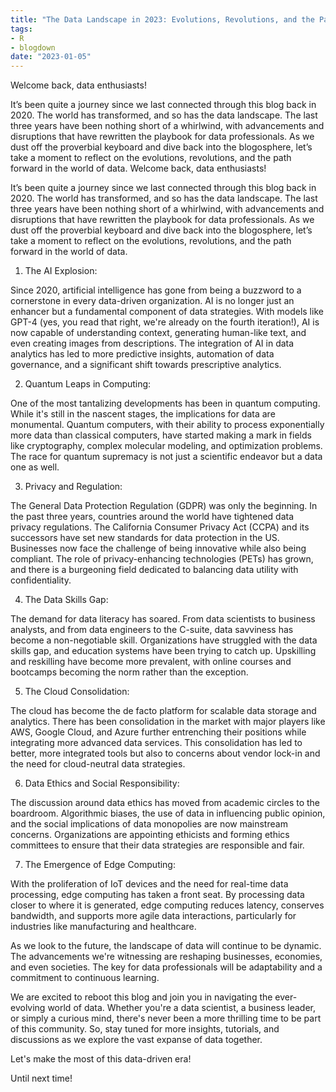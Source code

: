 ```yaml
---
title: "The Data Landscape in 2023: Evolutions, Revolutions, and the Path Forward"
tags:
- R
- blogdown
date: "2023-01-05"
---
```


Welcome back, data enthusiasts!

It’s been quite a journey since we last connected through this blog back in 2020. The world has transformed, and so has the data landscape. The last three years have been nothing short of a whirlwind, with advancements and disruptions that have rewritten the playbook for data professionals. As we dust off the proverbial keyboard and dive back into the blogosphere, let’s take a moment to reflect on the evolutions, revolutions, and the path forward in the world of data.
Welcome back, data enthusiasts!

It’s been quite a journey since we last connected through this blog back in 2020. The world has transformed, and so has the data landscape. The last three years have been nothing short of a whirlwind, with advancements and disruptions that have rewritten the playbook for data professionals. As we dust off the proverbial keyboard and dive back into the blogosphere, let’s take a moment to reflect on the evolutions, revolutions, and the path forward in the world of data.

1. The AI Explosion:

Since 2020, artificial intelligence has gone from being a buzzword to a cornerstone in every data-driven organization. AI is no longer just an enhancer but a fundamental component of data strategies. With models like GPT-4 (yes, you read that right, we're already on the fourth iteration!), AI is now capable of understanding context, generating human-like text, and even creating images from descriptions. The integration of AI in data analytics has led to more predictive insights, automation of data governance, and a significant shift towards prescriptive analytics.

2. Quantum Leaps in Computing:

One of the most tantalizing developments has been in quantum computing. While it's still in the nascent stages, the implications for data are monumental. Quantum computers, with their ability to process exponentially more data than classical computers, have started making a mark in fields like cryptography, complex molecular modeling, and optimization problems. The race for quantum supremacy is not just a scientific endeavor but a data one as well.

3. Privacy and Regulation:

The General Data Protection Regulation (GDPR) was only the beginning. In the past three years, countries around the world have tightened data privacy regulations. The California Consumer Privacy Act (CCPA) and its successors have set new standards for data protection in the US. Businesses now face the challenge of being innovative while also being compliant. The role of privacy-enhancing technologies (PETs) has grown, and there is a burgeoning field dedicated to balancing data utility with confidentiality.

4. The Data Skills Gap:

The demand for data literacy has soared. From data scientists to business analysts, and from data engineers to the C-suite, data savviness has become a non-negotiable skill. Organizations have struggled with the data skills gap, and education systems have been trying to catch up. Upskilling and reskilling have become more prevalent, with online courses and bootcamps becoming the norm rather than the exception.

5. The Cloud Consolidation:

The cloud has become the de facto platform for scalable data storage and analytics. There has been consolidation in the market with major players like AWS, Google Cloud, and Azure further entrenching their positions while integrating more advanced data services. This consolidation has led to better, more integrated tools but also to concerns about vendor lock-in and the need for cloud-neutral data strategies.

6. Data Ethics and Social Responsibility:

The discussion around data ethics has moved from academic circles to the boardroom. Algorithmic biases, the use of data in influencing public opinion, and the social implications of data monopolies are now mainstream concerns. Organizations are appointing ethicists and forming ethics committees to ensure that their data strategies are responsible and fair.

7. The Emergence of Edge Computing:

With the proliferation of IoT devices and the need for real-time data processing, edge computing has taken a front seat. By processing data closer to where it is generated, edge computing reduces latency, conserves bandwidth, and supports more agile data interactions, particularly for industries like manufacturing and healthcare.

As we look to the future, the landscape of data will continue to be dynamic. The advancements we're witnessing are reshaping businesses, economies, and even societies. The key for data professionals will be adaptability and a commitment to continuous learning.

We are excited to reboot this blog and join you in navigating the ever-evolving world of data. Whether you're a data scientist, a business leader, or simply a curious mind, there's never been a more thrilling time to be part of this community. So, stay tuned for more insights, tutorials, and discussions as we explore the vast expanse of data together.

Let's make the most of this data-driven era!

Until next time!
